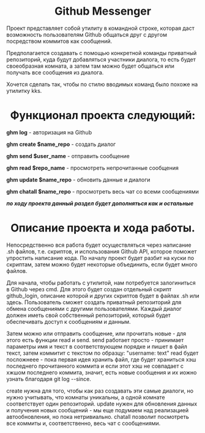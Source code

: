 <h1 align="center">Github Messenger</h1>

Проект представляет собой утилиту в командной строке, которая даст возможность пользователям Github общаться друг с другом посредством коммитов как сообщений.

Предполагается создавать с помощью конкретной команды приватный репозиторий, куда будут добавляться участники диалога, то есть будет своеобразная комната, а затем там можно будет общаться или получать все сообщения из диалога.

Хочется сделать так, чтобы по стилю вводимых команд было похоже на утилитку kks.

<h1 align="center">Функционал проекта следующий:</h2>

<b>ghm log</b> - авторизация на Github

<b>ghm create $name_repo</b> - создать диалог 

<b>ghm send $user_name</b> - отправить сообщение 

<b>ghm read $repo_name</b> - просмотреть непрочитанные сообщения 

<b>ghm update $name_repo</b> - обновить данные и диалоги

<b>ghm chatall $name_repo</b> - просмотреть весь чат со всеми сообщениями  

***по ходу проекта данный раздел будет дополняться как и остальные***

<h1 align="center">Описание проекта и хода работы.</h1>


Непосредственно вся работа будет осуществляться через написание .sh файлов, т.е. скриптов, и использования Github API, которое поможет упростить написание кода. По началу проект будет разбит на куски по скриптам, затем можно будет некоторые объединить, если будет много файлов.
  
  Для начала, чтобы работать с утилитой, нам потребуется залогиниться в Github через cmd. Для этого будет создан отдельный скрипт github_login, описание которой и других скриптов будет в файлах .sh или здесь. Пользователь сможет создать приватный репозиторий для обмена сообщениями с другими пользователями. Каждый диалог должен иметь свой собственный репозиторий, который будет обеспечивать доступ к сообщениям и данным.
  
  Затем можно или отправить сообщение, или прочитать новые - для этого есть функции read и send.
  send работает просто - принимает параметры имя и текст в соответствующем порядке и пишет в файл текст, затем коммитит с текстом по образцу: "username: text"
  read будет посложнеее - пока первая идея хранить файл, где будет храниться хэш последнего прочитанного коммита и если этот хэш не совпадает с хжшом последнего коммита, значит, есть новые сообщения и их иожно узнать благодаря git log --since.
  
  create нужна для того, чтобы как раз создавать эти самые диалоги, но нужно учитывать, что комнаты уникальны, а одной комнате соответствует один репозиторий.
  update нужен для обновления данных и получения новых сообщений - мы еще подумаем над реализацией автообновления, но пока нетривиально.
  chatall позволит посмотреть все коммиты и, соответственно, весь чат с сообщениями.
